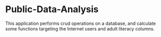 # Public-Data-Analysis

This application performs crud operations on a database, and calculate some functions targeting the Internet users and adult literacy columns.